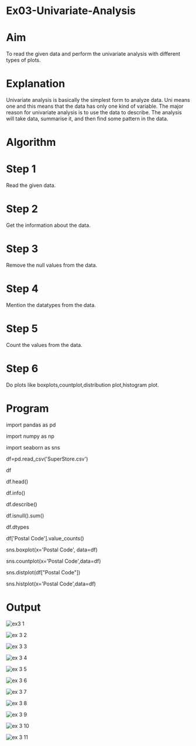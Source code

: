# Ex03-Univariate-Analysis

# Aim  

To read the given data and perform the univariate analysis with different types of plots.  

# Explanation  

Univariate analysis is basically the simplest form to analyze data. Uni means one and this means that the data has only one kind of variable. The major reason for univariate analysis is to use the data to describe. The analysis will take data, summarise it, and then find some pattern in the data.  

# Algorithm  

# Step 1  

Read the given data.  

# Step 2  

Get the information about the data.  

# Step 3  

Remove the null values from the data.  

# Step 4  

Mention the datatypes from the data.  

# Step 5  

Count the values from the data.  

# Step 6  

Do plots like boxplots,countplot,distribution plot,histogram plot.  

# Program

import pandas as pd  

import numpy as np  

import seaborn as sns  

df=pd.read_csv('SuperStore.csv')  

df  

df.head()  

df.info()  

df.describe()  

df.isnull().sum()  

df.dtypes  

df['Postal Code'].value_counts()  

sns.boxplot(x='Postal Code', data=df)  

sns.countplot(x='Postal Code',data=df)  

sns.distplot(df["Postal Code"])  

sns.histplot(x='Postal Code',data=df)  

# Output

![ex3 1](https://user-images.githubusercontent.com/128135244/229033359-82f4338c-95bf-4297-8e90-8c1923574b5a.png)



![ex 3 2](https://user-images.githubusercontent.com/128135244/229033387-bad77022-6d10-4662-b65b-28d4c0071abb.png)



![ex 3 3](https://user-images.githubusercontent.com/128135244/229033496-f3de587e-f04e-427b-abac-7f1048290dcb.png)



![ex 3 4](https://user-images.githubusercontent.com/128135244/229033524-9df83381-b0e3-403b-b7e7-16a9667b0880.png)



![ex 3 5](https://user-images.githubusercontent.com/128135244/229033582-b8deae65-90a1-4d74-960c-41c46a93b578.png)



![ex 3 6](https://user-images.githubusercontent.com/128135244/229033614-14c8fad8-fbb6-489d-97b4-8f1e04948103.png)



![ex 3 7](https://user-images.githubusercontent.com/128135244/229033636-d6835df8-0401-4932-8020-30a1b1c9322e.png)



![ex 3 8](https://user-images.githubusercontent.com/128135244/229033734-47fa6739-d99e-4a57-a5ec-451e9eb3a22e.png)



![ex 3 9](https://user-images.githubusercontent.com/128135244/229033762-ed81d563-d2d7-47d9-b499-0fc6e964c5dd.png)



![ex 3 10](https://user-images.githubusercontent.com/128135244/229033780-b4e773b9-e2b6-40c9-8c21-d22682d0833c.png)



![ex 3 11](https://user-images.githubusercontent.com/128135244/229033805-84f76e64-120f-4009-9946-3a3b36a45ff2.png)


